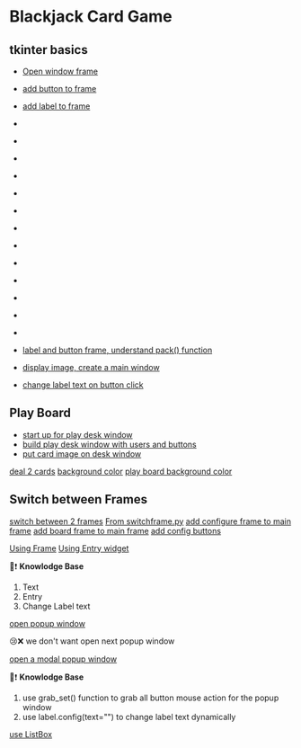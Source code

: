 <h1>Blackjack Card Game</h1>

## tkinter basics
* [Open window frame](tkinter01.py)
* [add button to frame](tkinter02.py)
* [add label to frame](tkinter03.py)
* [](checkbox.py)
* [](frame.py)
* [](combobox.py)
* [](comboboxColor.py)
* [](entry.py)
* [](list.py)
* [](popup.py)
* [](popup1.py)
* [](radopButtpm.py)
* [](swich.py)
* [](swichframe.py)
* [](titledFrame.py)
* [](tkinterBase.py)


* [label and button frame, understand pack() function](tkinter04.py)
* [display image, create a main window](tkinter05.py)
* [change label text on button click](tkinter06.py)

## Play Board
* [start up for play desk window](tkinter07.py)
* [build play desk window with users and buttons](tkinter08.py)
* [put card image on desk window](tkinter09.py)

[deal 2 cards](tkinter10.py)
[background color](background.py)
[play board background color](tkinter11.py)

## Switch between Frames

[switch between 2 frames](switchframe.py)
[From switchframe.py](blackjackmain1.py)
[add configure frame to main frame](blackjackmain2.py)
[add board frame to main frame](blackjackmain3.py)
[add config buttons](blackjackmain4.py)

[Using Frame](frame.py)
[Using Entry widget](entry.py)

📌❗️ **Knowlodge Base**

1. Text
2. Entry
3. Change Label text


[open popup window](popup.py)

😢❌ we don't want open next popup window

[open a modal popup window](popup1.py)

📌❗️ **Knowlodge Base**
1. use grab_set() function to grab all button mouse action for the popup window
2. use label.config(text="") to change label text dynamically

[use ListBox](list.py)